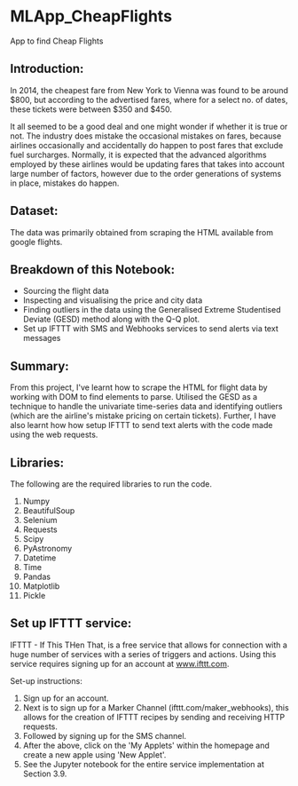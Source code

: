 # MLApp_CheapFlights
App to find Cheap Flights

## Introduction:

In 2014, the cheapest fare from New York to Vienna was found to be around $800, but according to the advertised fares, where for a select no. of dates, these tickets were between $350 and $450. 

It all seemed to be a good deal and one might wonder if whether it is true or not. The industry does mistake the occasional mistakes on fares, because airlines occasionally and accidentally do happen to post fares that exclude fuel surcharges. Normally, it is expected that the advanced algorithms employed by these airlines would be updating fares that takes into account large number of factors, however due to the order generations of systems in place, mistakes do happen.

## Dataset:

The data was primarily obtained from scraping the HTML available from google flights. 

## Breakdown of this Notebook:

- Sourcing the flight data
- Inspecting and visualising the price and city data
- Finding outliers in the data using the Generalised Extreme Studentised Deviate (GESD) method along with the Q-Q plot.
- Set up IFTTT with SMS and Webhooks services to send alerts via text messages

## Summary:

From this project, I've learnt how to scrape the HTML for flight data by working with DOM to find elements to parse. Utilised the GESD as a technique to handle the univariate time-series data and identifying outliers (which are the airline's mistake pricing on certain tickets). Further, I have also learnt how how setup IFTTT to send text alerts with the code made using the web requests. 


## Libraries:

The following are the required libraries to run the code.
1. Numpy
2. BeautifulSoup
3. Selenium
4. Requests
5. Scipy
6. PyAstronomy
7. Datetime
8. Time
9. Pandas
10. Matplotlib
11. Pickle

## Set up IFTTT service:

IFTTT - If This THen That, is a free service that allows for connection with a huge number of services with a series of triggers and actions. Using this service requires signing up for an account at www.ifttt.com. 

Set-up instructions:
1. Sign up for an account.
2. Next is to sign up for a Marker Channel (ifttt.com/maker_webhooks), this allows for the creation of IFTTT recipes by sending and receiving HTTP requests.
3. Followed by signing up for the SMS channel.
4. After the above, click on the 'My Applets' within the homepage and create a new apple using 'New Applet'.
5. See the Jupyter notebook for the entire service implementation at Section 3.9.

